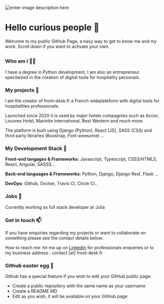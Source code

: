![enter image description here](https://media-exp1.licdn.com/dms/image/C4D16AQGjDha0UjtQDQ/profile-displaybackgroundimage-shrink_350_1400/0/1591134268015?e=1623888000&v=beta&t=aNwFPocr3-yLUk3i1FjpUROkKCFW9zWWkt6RvBD1_ms)

# Hello curious people 👋
Welcome to my public GitHub Page, a easy way to get to know me and my work. 
Scroll down if you want to activate your own.
##
### Who am I 👨‍💻 
I have a degree in Python development, I am also an entrepreneur specilaized in the creation of digital tools for hospitality personals.

### My projects 🚀
I am the creator of front-desk.fr a French webplateform with digital tools for hospitalities professionals.

Launched since 2020 it is used by major hotels compagnies such as Accor, Louvres Hotel, Mariotte International, Best Western and much more.

The platform is built using Django (Python), React (JS), SASS (CSS) and third party libraries (Boostrap, Font-awesome) ...
 
###   My Development Stack 🧰 

**Front-end langages & Frameworks:** Javascript, Typescript, CSS3/HTML5, React, Angular, SASSS...

**Back-end languages & Frameworks:** Python, Django, Django Rest, Flask ...

**DevOps**: Github, Docker, Travis CI, Circle CI..

### Jobs 💼 

Currently working as full stack developer at Julia 

###  Get in touch 📫

If you have enquiries regarding my projects or want to collaborate on something please see the contact details below.
		
 How to reach me: hit me up on [LinkedIn](https://www.linkedin.com/in/ga%C3%ABtan-g-b1502469/) for professionals enqueries or to my business  address : contact [at] front-desk.fr

###  Github easter egg 🥚 
Github has a special feature if you wish to edit your GitHub public page:
- Create a public repository with the same name as your username 
- Create a README.MD
- Edit as you wish, it will be available on your GitHub page
